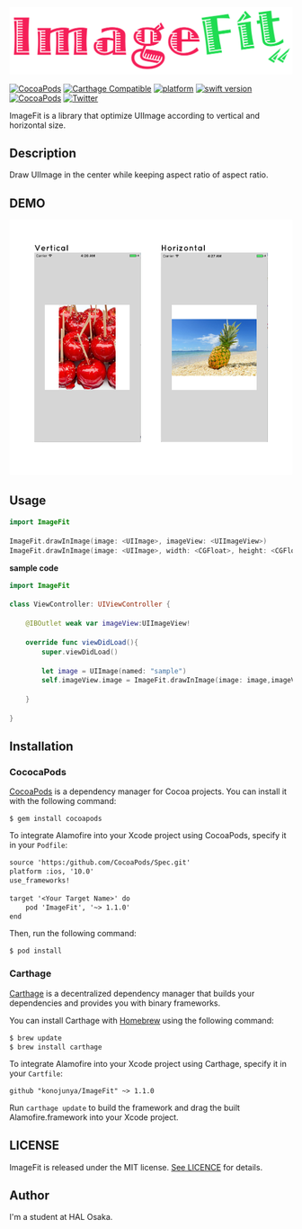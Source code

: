 ![](https://raw.githubusercontent.com/konojunya/ImageFit/master/assets/imageFit-logo.png)

[![CocoaPods](https://img.shields.io/cocoapods/v/ImageFit.svg?style=flat)]()
[![Carthage Compatible](https://img.shields.io/badge/Carthage-compatible-4BC51D.svg?style=flat)](https://github.com/Carthage/Carthage)
[![platform](https://img.shields.io/badge/platform-ios-lightgray.svg)]()
[![swift version](https://img.shields.io/badge/in-swift%203.0-orange.svg)]()
[![CocoaPods](https://img.shields.io/cocoapods/l/AFNetworking.svg)]()
[![Twitter](https://img.shields.io/badge/twitter-@konojunya-blue.svg)]()

ImageFit is a library that optimize UIImage according to vertical and horizontal size.

## Description

Draw UIImage in the center while keeping aspect ratio of aspect ratio.

## DEMO

![](https://raw.githubusercontent.com/konojunya/ImageFit/master/screenshots/demo.png)

## Usage

```swift
import ImageFit

ImageFit.drawInImage(image: <UIImage>, imageView: <UIImageView>)
ImageFit.drawInImage(image: <UIImage>, width: <CGFloat>, height: <CGFloat>)
```

**sample code**

```swift
import ImageFit

class ViewController: UIViewController {
	
	@IBOutlet weak var imageView:UIImageView!
	
	override func viewDidLoad(){
		super.viewDidLoad()
		
		let image = UIImage(named: "sample")
		self.imageView.image = ImageFit.drawInImage(image: image,imageView: self.imageView)
		
	}
	
}
```

## Installation

### CococaPods

[CocoaPods](http://cocoapods.org/) is a dependency manager for Cocoa projects. You can install it with the following command:

```
$ gem install cocoapods
```

To integrate Alamofire into your Xcode project using CocoaPods, specify it in your `Podfile`:

```
source 'https:/github.com/CocoaPods/Spec.git'
platform :ios, '10.0'
use_frameworks!

target '<Your Target Name>' do
	pod 'ImageFit', '~> 1.1.0'
end
```

Then, run the following command:

```
$ pod install
```

### Carthage

[Carthage](https://github.com/Carthage/Carthage/) is a decentralized dependency manager that builds your dependencies and provides you with binary frameworks.

You can install Carthage with [Homebrew](https://brew.sh) using the following command:

```
$ brew update
$ brew install carthage
```

To integrate Alamofire into your Xcode project using Carthage, specify it in your `Cartfile`:

```
github "konojunya/ImageFit" ~> 1.1.0
```

Run `carthage update` to build the framework and drag the built Alamofire.framework into your Xcode project.

## LICENSE

ImageFit is released under the MIT license. [See LICENCE](https://github.com/konojunya/ImageFit/blob/master/LICENSE) for details.

## Author

I'm a student at HAL Osaka.

